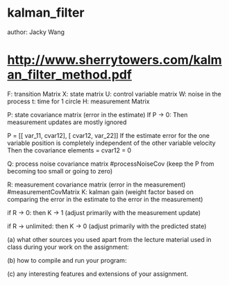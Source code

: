 # kalman_filter

author: Jacky Wang
# http://www.sherrytowers.com/kalman_filter_method.pdf

F: transition Matrix
X: state matrix
U: control variable matrix
W: noise in the process
t: time for 1 circle
H: measurement Matrix

P: state covariance matrix (error in the estimate)
If P -> 0:
    Then measurement updates are mostly ignored

P = [[ var_11, cvar12],
     [ cvar12, var_22]]
If the estimate error for the one variable position is completely independent of the other variable velocity
Then the covariance elements = cvar12 = 0

Q: process noise covariance matrix  #processNoiseCov
(keep the P from becoming too small or going to zero)

R: measurement covariance matrix (error in the measurement) #measurementCovMatrix
K: kalman gain 
(weight factor based on comparing the error in the estimate to the error in the measurement)

if R -> 0:
    then K -> 1 (adjust primarily with the measurement update)

if R -> unlimited:
    then K -> 0 (adjust primarily with the predicted state)




(a) what other sources you used apart from the lecture material used in class during your work on the assignment:
    

(b) how to compile and run your program:


(c) any interesting features and extensions of your assignment.

    
